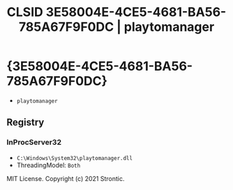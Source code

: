 ﻿---
title: "CLSID 3E58004E-4CE5-4681-BA56-785A67F9F0DC | playtomanager"
excerpt: What is COM-Object CLSID 3E58004E-4CE5-4681-BA56-785A67F9F0DC?
---

# {3E58004E-4CE5-4681-BA56-785A67F9F0DC}

* `playtomanager`

## Registry


### InProcServer32

* `C:\Windows\System32\playtomanager.dll`
* ThreadingModel: `Both`

MIT License. Copyright (c) 2021 Strontic.


